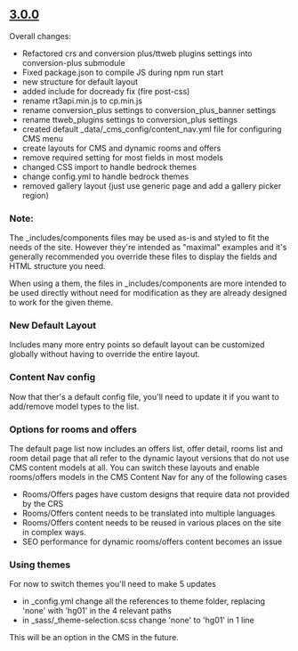 ## [3.0.0](https://github.com/TravelTripperWeb-Sites/blank-template/releases/3.0.0)

Overall changes:

* Refactored crs and conversion plus/ttweb plugins settings into conversion-plus submodule
* Fixed package.json to compile JS during npm run start
* new structure for default layout
* added include for docready fix (fire post-css)
* rename rt3api.min.js to cp.min.js
* rename conversion_plus settings to conversion_plus_banner settings
* rename ttweb_plugins settings to conversion_plus settings
* created default _data/_cms_config/content_nav.yml file for configuring CMS menu
* create layouts for CMS and dynamic rooms and offers
* remove required setting for most fields in most models
* changed CSS import to handle bedrock themes
* change config.yml to handle bedrock themes
* removed gallery layout (just use generic page and add a gallery picker region)

### Note:

The _includes/components files may be used as-is and styled to fit the needs of the site. However they're intended as "maximal" examples and it's generally recommended you override these files to display the fields and HTML structure you need.

When using a them, the files in _includes/components are more intended to be used directly without need for modification as they are already designed to work for the given theme.

### New Default Layout

Includes many more entry points so default layout can be customized globally without having to override the entire layout.


### Content Nav config

Now that ther's a default config file, you'll need to update it if you want to add/remove model types to the list.


### Options for rooms and offers

The default page list now includes an offers list, offer detail, rooms list and room detail page that all refer to the dynamic layout versions that do not use CMS content models at all. You can switch these layouts and enable rooms/offers models in the CMS Content Nav for any of the following cases

* Rooms/Offers pages have custom designs that require data not provided by the CRS
* Rooms/Offers content needs to be translated into multiple languages
* Rooms/Offers content needs to be reused in various places on the site in complex ways.
* SEO performance for dynamic rooms/offers content becomes an issue


### Using themes

For now to switch themes you'll need to make 5 updates

* in _config.yml change all the references to theme folder, replacing 'none' with 'hg01' in the 4 relevant paths
* in _sass/_theme-selection.scss change 'none' to 'hg01' in 1 line

This will be an option in the CMS in the future.


